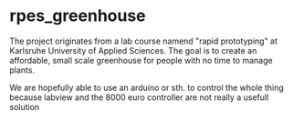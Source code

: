 # rpes_greenhouse

The project originates from a lab course namend "rapid prototyping" at Karlsruhe University of Applied Sciences.
The goal is to create an affordable, small scale greenhouse for people with no time to manage plants.

We are hopefully able to use an arduino or sth. to control the whole thing because 
labview and the 8000 euro controller are not really a usefull solution
